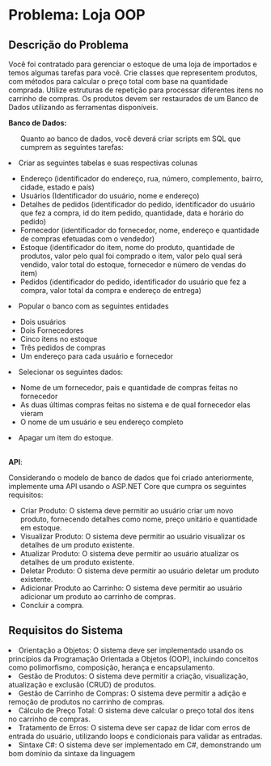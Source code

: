<h1>Problema: Loja OOP</h1> 
<h2>Descrição do Problema</h2>
<p>Você foi contratado para gerenciar o estoque de uma loja de importados e temos algumas tarefas para você. Crie classes que representem produtos, com métodos para calcular o preço total com base na quantidade comprada. Utilize estruturas de repetição para processar diferentes itens no carrinho de compras. Os produtos devem ser restaurados de um Banco de Dados utilizando as ferramentas disponíveis.</p>

<strong>Banco de Dados:</strong></br>
<ul>Quanto ao banco de dados, você deverá criar scripts em SQL que cumprem as seguintes tarefas:</ul>
<li>Criar as seguintes tabelas e suas respectivas colunas</li>
  <ul>
    <li>Endereço (identificador do endereço, rua, número, complemento, bairro, cidade, estado e país)</li>
    <li>Usuários (Identificador do usuário, nome e endereço)</li>
    <li>Detalhes de pedidos (identificador do pedido, identificador do usuário que fez a compra, id do item pedido, quantidade, data e horário do pedido)</li>
    <li>Fornecedor (identificador do fornecedor, nome, endereço e quantidade de compras efetuadas com o vendedor)</li>
    <li>Estoque (identificador do item, nome do produto, quantidade de produtos, valor pelo qual foi comprado o item, valor pelo qual será vendido, valor total do estoque, fornecedor e número de vendas do item)</li>
    <li>Pedidos (identificador do pedido, identificador do usuário que fez a compra, valor total da compra e endereço de entrega)</li>
  </ul>
<li>Popular o banco com as seguintes entidades</li>
<ul>
  <li>Dois usuários</li>
  <li>Dois Fornecedores</li>
  <li>Cinco itens no estoque</li>
  <li>Três pedidos de compras</li>
  <li>Um endereço para cada usuário e fornecedor</li>
</ul>
<li>Selecionar os seguintes dados:</li>
<ul>
  <li>Nome de um fornecedor, país e quantidade de compras feitas no fornecedor</li>
  <li>As duas últimas compras feitas no sistema e de qual fornecedor elas vieram</li>
  <li>O nome de um usuário e seu endereço completo</li>
</ul>
<li>Apagar um item do estoque.</li>

</br>

<strong>API</strong>:</br>
<p>Considerando o modelo de banco de dados que foi criado anteriormente, implemente uma API usando o ASP.NET Core que cumpra os seguintes requisitos:</p>
<ul>
<li>Criar Produto: O sistema deve permitir ao usuário criar um novo produto, fornecendo detalhes como nome, preço unitário e quantidade em estoque.
<li>Visualizar Produto: O sistema deve permitir ao usuário visualizar os detalhes de um produto existente.
<li>Atualizar Produto: O sistema deve permitir ao usuário atualizar os detalhes de um produto existente.
<li>Deletar Produto: O sistema deve permitir ao usuário deletar um produto existente.
<li>Adicionar Produto ao Carrinho: O sistema deve permitir ao usuário adicionar um produto ao carrinho de compras.
<li>Concluir a compra.
</ul>

<h2>Requisitos do Sistema</h2>
<li>Orientação a Objetos: O sistema deve ser implementado usando os princípios da Programação Orientada a Objetos (OOP), incluindo conceitos como polimorfismo, composição, herança e encapsulamento.
<li>Gestão de Produtos: O sistema deve permitir a criação, visualização, atualização e exclusão (CRUD) de produtos.
<li>Gestão de Carrinho de Compras: O sistema deve permitir a adição e remoção de produtos no carrinho de compras.
<li>Cálculo de Preço Total: O sistema deve calcular o preço total dos itens no carrinho de compras.
<li>Tratamento de Erros: O sistema deve ser capaz de lidar com erros de entrada do usuário, utilizando loops e condicionais para validar as entradas.
<li>Sintaxe C#: O sistema deve ser implementado em C#, demonstrando um bom domínio da sintaxe da linguagem


